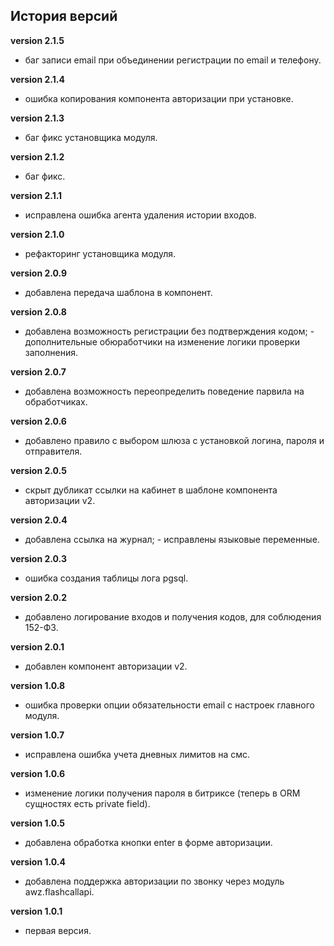 <!-- cl-start -->
## История версий

**version 2.1.5**    
- баг записи email при объединении регистрации по email и телефону.    

**version 2.1.4**    
- ошибка копирования компонента авторизации при установке.    

**version 2.1.3**    
- баг фикс установщика модуля.    

**version 2.1.2**    
- баг фикс.    

**version 2.1.1**    
- исправлена ошибка агента удаления истории входов.    

**version 2.1.0**    
- рефакторинг установщика модуля.    

**version 2.0.9**    
- добавлена передача шаблона в компонент.    

**version 2.0.8**    
- добавлена возможность регистрации без подтверждения кодом; - дополнительные обюработчики на изменение логики проверки заполнения.    

**version 2.0.7**    
- добавлена возможность переопределить поведение парвила на обработчиках.    

**version 2.0.6**    
- добавлено правило с выбором шлюза с установкой логина, пароля и отправителя.    

**version 2.0.5**    
- скрыт дубликат ссылки на кабинет в шаблоне компонента авторизации v2.    

**version 2.0.4**    
- добавлена ссылка на журнал; - исправлены языковые переменные.    

**version 2.0.3**    
- ошибка создания таблицы лога pgsql.    

**version 2.0.2**    
- добавлено логирование входов и получения кодов, для соблюдения 152-ФЗ.    

**version 2.0.1**    
- добавлен компонент авторизации v2.    

**version 1.0.8**    
- ошибка проверки опции обязательности email с настроек главного модуля.    

**version 1.0.7**    
- исправлена ошибка учета дневных лимитов на смс.    

**version 1.0.6**    
- изменение логики получения пароля в битриксе (теперь в ORM сущностях есть private field).    

**version 1.0.5**    
- добавлена обработка кнопки enter в форме авторизации.    

**version 1.0.4**    
- добавлена поддержка авторизации по звонку через модуль awz.flashcallapi.    

**version 1.0.1**    
- первая версия.    
<!-- cl-end -->